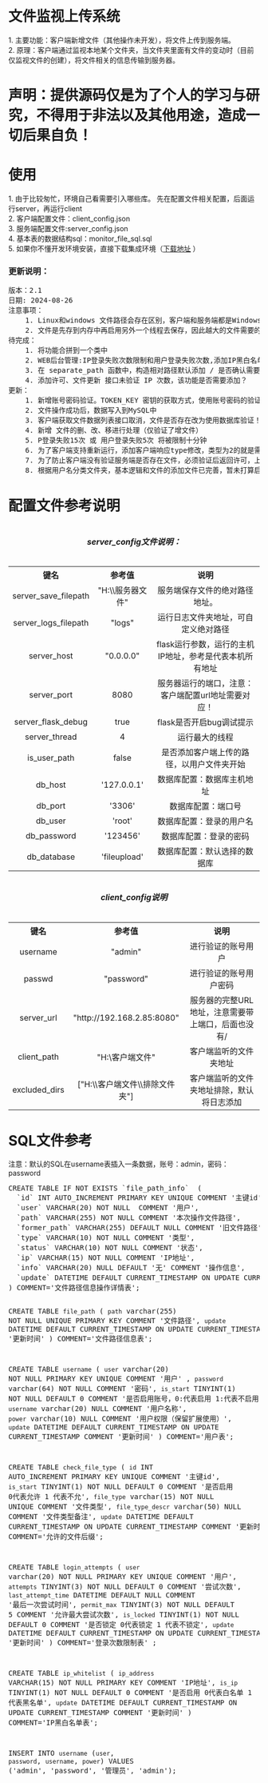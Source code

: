 <h1>文件监视上传系统</h1>
1. 主要功能：客户端新增文件（其他操作未开发），将文件上传到服务端。 <br>
2. 原理：客户端通过监视本地某个文件夹，当文件夹里面有文件的变动时（目前仅监视文件的创建），将文件相关的信息传输到服务器。<br>
<h1>声明：提供源码仅是为了个人的学习与研究，不得用于非法以及其他用途，造成一切后果自负！</h1>
<h1>使用</h1>
1. 由于比较匆忙，环境自己看需要引入哪些库。 先在配置文件相关配置，后面运行server，再运行client<br>
2. 客户端配置文件：client_config.json <br>
3. 服务端配置文件:server_config.json <br>
4. 基本表的数据结构sql：monitor_file_sql.sql <br>
5. 如果你不懂开发环境安装，直接下载集成环境（<a href="https://github.com/jiubanyipeng1/single/releases/tag/2.1" target="_blank">下载地址</a> ）<br>
<h3>更新说明：</h3>
<pre>
版本：2.1 
日期: 2024-08-26
注意事项：
    1. Linux和windows 文件路径会存在区别，客户端和服务端都是Windows暂时不考虑Linux
    2. 文件是先存到内存中再启用另外一个线程去保存，因此越大的文件需要的内存越大
待完成：
    1. 将功能合拼到一个类中
    2. WEB后台管理:IP登录失败次数限制和用户登录失败次数,添加IP黑白名单，允许文件的操作类型开关，用户上传文件已用户分类
    3. 在 separate_path 函数中，构造相对路径默认添加 / 是否确认需要，该作用是为兼容，但会影响一点点性能
    4. 添加许可、文件更新 接口未验证 IP 次数，该功能是否需要添加？
更新：
    1. 新增账号密码验证。TOKEN_KEY 密钥的获取方式，使用账号密码的验证返回，以缓存的形式存储
    2. 文件操作成功后，数据写入到MySQL中
    3. 客户端获取文件数据列表接口取消，文件是否存在改为使用数据库验证！
    4. 新增 文件的删、改、移进行处理（仅验证了增文件）
    5. P登录失败15次 或 用户登录失败5次 将被限制十分钟
    6. 为了客户端支持重新运行，添加客户端响应type修改，类型为2的就是需要重新请求，类型3为提示
    7. 为了防止客户端没有验证服务端是否存在文件，必须验证后返回许可，上传添加的时候需要带上该许可
    8. 根据用户名分类文件夹，基本逻辑和文件的添加文件已完善，暂未打算启用
</pre>
<h1> 配置文件参考说明 </h1>
<table>
    <caption><h5>server_config文件说明：</h5></caption>
    <tr align="center">
        <th>键名</th>
        <th>参考值</th>
        <th>说明</th>
    </tr>
    <tr align="center">
        <td>server_save_filepath</td>
        <td>"H:\\服务器文件"</td>
        <td>服务端保存文件的绝对路径地址。</td>
    </tr>
    <tr align="center">
        <td>server_logs_filepath</td>
        <td>"logs"</td>
        <td>运行日志文件夹地址，可自定义绝对路径</td>
    </tr>
    <tr align="center">
        <td>server_host</td>
        <td>"0.0.0.0"</td>
        <td>flask运行参数，运行的主机IP地址，参考是代表本机所有地址</td>
    </tr>
    <tr align="center">
        <td>server_port</td>
        <td>8080</td>
        <td>服务器运行的端口，注意：客户端配置url地址需要对应！</td>
    </tr>
    <tr align="center">
        <td>server_flask_debug</td>
        <td>true</td>
        <td>flask是否开启bug调试提示</td>
    </tr>
    <tr align="center">
        <td>server_thread</td>
        <td>4</td>
        <td>运行最大的线程</td>
    </tr>
    <tr align="center">
        <td>is_user_path</td>
        <td>false</td>
        <td>是否添加客户端上传的路径，以用户文件夹开始</td>
    </tr>
    <tr align="center">
        <td>db_host</td>
        <td>'127.0.0.1'</td>
        <td>数据库配置：数据库主机地址</td>
    </tr>
    <tr align="center">
        <td>db_port</td>
        <td>'3306'</td>
        <td>数据库配置：端口号</td>
    </tr>
    <tr align="center">
        <td>db_user</td>
        <td>'root'</td>
        <td>数据库配置：登录的用户名</td>
    </tr>
    <tr align="center">
        <td>db_password</td>
        <td>'123456'</td>
        <td>数据库配置：登录的密码</td>
    </tr>
    <tr align="center">
        <td>db_database</td>
        <td>'fileupload'</td>
        <td>数据库配置：默认选择的数据库</td>
    </tr>
</table>

<table>
    <caption><h5>client_config说明</h5></caption>
    <tr align="center">
        <th>键名</th>
        <th>参考值</th>
        <th>说明</th>
    </tr>
    <tr align="center">
        <td>username</td>
        <td>"admin"</td>
        <td>进行验证的账号用户</td>
    </tr>
    <tr align="center">
        <td>passwd</td>
        <td>"password"</td>
        <td>进行验证的账号用户密码</td>
    </tr>
    <tr align="center">
        <td>server_url</td>
        <td>"http://192.168.2.85:8080"</td>
        <td>服务器的完整URL地址，注意需要带上端口，后面也没有/</td>
    </tr>
    <tr align="center">
        <td>client_path</td>
        <td>"H:\客户端文件"</td>
        <td>客户端监听的文件夹地址</td>
    </tr>
    <tr align="center">
        <td>excluded_dirs</td>
        <td>["H:\\客户端文件\\排除文件夹"]</td>
        <td>客户端监听的文件夹地址排除，默认将日志添加</td>
    </tr>
    </table>
    
<h1> SQL文件参考 </h1>
注意：默认的SQL在username表插入一条数据，账号：admin，密码：password
<pre>
CREATE TABLE IF NOT EXISTS `file_path_info`  (
  `id` INT AUTO_INCREMENT PRIMARY KEY UNIQUE COMMENT '主键id',
  `user` VARCHAR(20) NOT NULL  COMMENT '用户',
  `path` VARCHAR(255) NOT NULL COMMENT '本次操作文件路径',
  `former_path` VARCHAR(255) DEFAULT NULL COMMENT '旧文件路径',
  `type` VARCHAR(10) NOT NULL COMMENT '类型',
  `status` VARCHAR(10) NOT NULL COMMENT '状态',
  `ip` VARCHAR(15) NOT NULL COMMENT 'IP地址',
  `info` VARCHAR(20) NULL DEFAULT '无' COMMENT '操作信息',
  `update` DATETIME DEFAULT CURRENT_TIMESTAMP ON UPDATE CURRENT_TIMESTAMP COMMENT '更新时间'
) COMMENT='文件路径信息操作详情表';

CREATE TABLE `file_path`  (
  `path` varchar(255) NOT NULL UNIQUE PRIMARY KEY COMMENT '文件路径',
  `update` DATETIME DEFAULT CURRENT_TIMESTAMP ON UPDATE CURRENT_TIMESTAMP COMMENT '更新时间'
) COMMENT='文件路径信息表';

CREATE TABLE `username`  (
  `user` varchar(20) NOT NULL PRIMARY KEY UNIQUE COMMENT '用户' ,
  `password` varchar(64) NOT NULL COMMENT '密码',
  `is_start` TINYINT(1) NOT NULL  DEFAULT 0 COMMENT '是否启用账号，0:代表启用 1:代表不启用',
  `username` varchar(20) NULL COMMENT '用户名称',
  `power` varchar(10) NULL COMMENT '用户权限（保留扩展使用）',
  `update` DATETIME DEFAULT CURRENT_TIMESTAMP ON UPDATE CURRENT_TIMESTAMP COMMENT '更新时间'
) COMMENT='用户表';

CREATE TABLE `check_file_type`  (
  `id` INT AUTO_INCREMENT PRIMARY KEY UNIQUE COMMENT '主键id',
  `is_start` TINYINT(1) NOT NULL DEFAULT 0 COMMENT '是否启用 0代表允许 1 代表不允',
  `file_type` varchar(15) NOT NULL UNIQUE COMMENT '文件类型',
  `file_type_descr` varchar(50) NULL COMMENT '文件类型备注',
  `update` DATETIME DEFAULT CURRENT_TIMESTAMP ON UPDATE CURRENT_TIMESTAMP COMMENT '更新时间'
) COMMENT='允许的文件后缀';

CREATE TABLE `login_attempts` (
  `user` varchar(20) NOT NULL PRIMARY KEY UNIQUE COMMENT '用户',
  `attempts` TINYINT(3) NOT NULL DEFAULT 0  COMMENT '尝试次数',
  `last_attempt_time` DATETIME DEFAULT NULL  COMMENT '最后一次尝试时间',
  `permit_max` TINYINT(3) NOT NULL DEFAULT 5 COMMENT '允许最大尝试次数',
  `is_locked` TINYINT(1) NOT NULL DEFAULT 0 COMMENT '是否锁定 0代表锁定 1 代表不锁定',
  `update` DATETIME DEFAULT CURRENT_TIMESTAMP ON UPDATE CURRENT_TIMESTAMP COMMENT '更新时间'
) COMMENT='登录次数限制表' ;


CREATE TABLE `ip_whitelist` (
  `ip_address` VARCHAR(15) NOT NULL PRIMARY KEY COMMENT 'IP地址',
  `is_ip` TINYINT(1) NOT NULL DEFAULT 0 COMMENT '是否启用 0代表白名单 1 代表黑名单',
  `update` DATETIME DEFAULT CURRENT_TIMESTAMP ON UPDATE CURRENT_TIMESTAMP COMMENT '更新时间'
) COMMENT='IP黑白名单表';


INSERT INTO `username` (`user`, `password`, `username`, `power`)
VALUES ('admin', 'password', '管理员', 'admin');
</pre>
